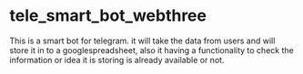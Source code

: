# tele_smart_bot_webthree
This is a smart bot for telegram. it will take the data from users and will store it in to a googlespreadsheet, also it having a functionality to check the information or idea it is storing is already available or not.
